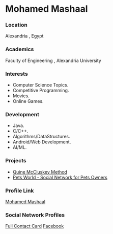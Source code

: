 # Mohamed Mashaal
 
 ### Location
 
 Alexandria , Egypt
 
 ### Academics
 
 Faculty of Engineering , Alexandria University
 
 ### Interests
 
 - Computer Science Topics.
 - Competitive Programming.
 - Movies.
 - Online Games.
 
 ### Development
 
 - Java.
 - C/C++.
 - Algorithms/DataStructures.
 - Android/Web Development.
 - AI/ML.
 ### Projects
 
 - [Quine McCluskey Method](https://github.com/MohamedMashaal/Quine-McCluskey-Method-Simulator)
 - [Pets World - Social Network for Pets Owners](https://github.com/MahmoudTarek97/Petsworld-Project)
 
 ### Profile Link
 
 [Mohamed Mashaal](https://github.com/MohamedMashaal)
 
 ### Social Network Profiles
 
 [Full Contact Card](https://mohamedmashaal.github.io)
 [Facebook](https://www.facebook.com/mohamedmashaal97)